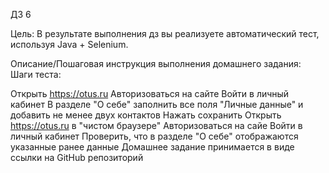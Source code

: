 ДЗ 6

Цель:
В результате выполнения дз вы реализуете автоматический тест, используя Java + Selenium.

Описание/Пошаговая инструкция выполнения домашнего задания:
Шаги теста:

Открыть https://otus.ru
Авторизоваться на сайте
Войти в личный кабинет
В разделе "О себе" заполнить все поля "Личные данные" и добавить не менее двух контактов
Нажать сохранить
Открыть https://otus.ru в "чистом браузере"
Авторизоваться на сайе
Войти в личный кабинет
Проверить, что в разделе "О себе" отображаются указанные ранее данные Домашнее задание принимается в виде ссылки на GitHub репозиторий                                                  